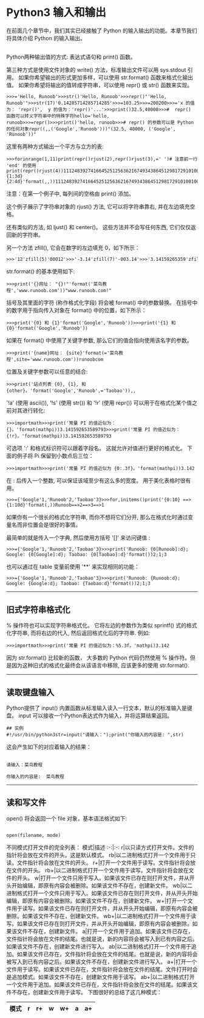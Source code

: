 # Python3 输入和输出
在前面几个章节中，我们其实已经接触了 Python 的输入输出的功能。本章节我们将具体介绍 Python 的输入输出。
## 



Python两种输出值的方式: 表达式语句和 print() 函数。

第三种方式是使用文件对象的 write() 方法，标准输出文件可以用 sys.stdout 引用。
如果你希望输出的形式更加多样，可以使用 str.format() 函数来格式化输出值。
如果你希望将输出的值转成字符串，可以使用 repr() 或 str() 函数来实现。
```
>>>='Hello, Runoob'>>>str()'Hello, Runoob'>>>repr()"'Hello, Runoob'">>>str(17)'0.14285714285714285'>>>=103.25>>>=200200>>>='x 的值为： 'repr()',  y 的值为：'repr()'...'>>>print()32.5,40000>>>#  repr() 函数可以转义字符串中的特殊字符hello='hello, runoob>>>=repr()>>>print()'hello, runoob>>># repr() 的参数可以是 Python 的任何对象repr((,,('Google','Runoob')))"(32.5, 40000, ('Google', 'Runoob'))"
```

这里有两种方式输出一个平方与立方的表:

```
>>>forinrange(1,11)print(repr()rjust(2),repr()rjust(3),=' ')# 注意前一行 'end' 的使用print(repr()rjust(4))111248392741664525125636216749343864512981729101001000>>>forinrange(1,11)print('{0:2d} {1:3d} {2:4d}'format(,,))111248392741664525125636216749343864512981729101001000
```
注意：在第一个例子中, 每列间的空格由 print() 添加。

这个例子展示了字符串对象的 rjust() 方法, 它可以将字符串靠右, 并在左边填充空格。

还有类似的方法, 如 ljust() 和 center()。 这些方法并不会写任何东西, 它们仅仅返回新的字符串。

另一个方法 zfill(), 它会在数字的左边填充 0，如下所示：
```
>>>'12'zfill(5)'00012'>>>'-3.14'zfill(7)'-003.14'>>>'3.14159265359'zfill(5)'3.14159265359'
```
str.format() 的基本使用如下:
```
>>>print('{}网址： "{}!"'format('菜鸟教程','www.runoob.com'))"www.runoob.com!"
```
括号及其里面的字符 (称作格式化字段) 将会被 format() 中的参数替换。 
在括号中的数字用于指向传入对象在 format() 中的位置，如下所示：
```
>>>print('{0} 和 {1}'format('Google','Runoob'))>>>print('{1} 和 {0}'format('Google','Runoob'))
```

如果在 format() 中使用了关键字参数, 那么它们的值会指向使用该名字的参数。
```
>>>print('{name}网址： {site}'format(='菜鸟教程',site='www.runoob.com'))runoobcom
```

位置及关键字参数可以任意的结合:

```
>>>print('站点列表 {0}, {1}, 和 {other}。'format('Google','Runoob',='Taobao')),,
```
'!a' (使用 ascii()), '!s' (使用 str()) 和 '!r' (使用 repr()) 可以用于在格式化某个值之前对其进行转化:
```
>>>importmath>>>print('常量 PI 的值近似为： {}。'format(mathpi))3.141592653589793>>>print('常量 PI 的值近似为： {!r}。'format(mathpi))3.141592653589793
```
可选项 ':' 和格式标识符可以跟着字段名。 这就允许对值进行更好的格式化。 下面的例子将 Pi 保留到小数点后三位：

```
>>>importmath>>>print('常量 PI 的值近似为 {0:.3f}。'format(mathpi))3.142
```

在  : 后传入一个整数, 可以保证该域至少有这么多的宽度。 用于美化表格时很有用。

```
>>>={'Google'1,'Runoob'2,'Taobao'3}>>>for,initems()print('{0:10} ==> {1:10d}'format(,))Runoob==>2==>3==>1
```

如果你有一个很长的格式化字符串, 而你不想将它们分开, 那么在格式化时通过变量名而非位置会是很好的事情。

最简单的就是传入一个字典, 然后使用方括号 '[]' 来访问键值 :
```
>>>={'Google'1,'Runoob'2,'Taobao'3}>>>print('Runoob: {0[Runoob]:d}; Google: {0[Google]:d}; Taobao: {0[Taobao]:d}'format())2;1;3
```

也可以通过在 table 变量前使用 '**' 来实现相同的功能：
```
>>>={'Google'1,'Runoob'2,'Taobao'3}>>>print('Runoob: {Runoob:d}; Google: {Google:d}; Taobao: {Taobao:d}'format())2;1;3
```
---
## 旧式字符串格式化

% 操作符也可以实现字符串格式化。 它将左边的参数作为类似 sprintf() 式的格式化字符串, 而将右边的代入, 然后返回格式化后的字符串. 例如:

```
>>>importmath>>>print('常量 PI 的值近似为：%5.3f。'mathpi)3.142
```

因为 str.format() 比较新的函数， 大多数的 Python 代码仍然使用 % 操作符。但是因为这种旧式的格式化最终会从该语言中移除, 应该更多的使用 str.format().

---
## 读取键盘输入

Python提供了 input() 内置函数从标准输入读入一行文本，默认的标准输入是键盘。
input 可以接收一个Python表达式作为输入，并将运算结果返回。

```
## 实例
#!/usr/bin/python3str=input("请输入：");print("你输入的内容是: ",str)
```

这会产生如下的对应着输入的结果：

```
请输入：菜鸟教程
你输入的内容是:  菜鸟教程
```
---
## 读和写文件


open() 将会返回一个 file 对象，基本语法格式如下: 

```
open(filename, mode)
```
不同模式打开文件的完全列表：
模式|描述
:-:|:-:
r|以只读方式打开文件。文件的指针将会放在文件的开头。这是默认模式。
rb|以二进制格式打开一个文件用于只读。文件指针将会放在文件的开头。
r+|打开一个文件用于读写。文件指针将会放在文件的开头。
rb+|以二进制格式打开一个文件用于读写。文件指针将会放在文件的开头。
w|打开一个文件只用于写入。如果该文件已存在则打开文件，并从开头开始编辑，即原有内容会被删除。如果该文件不存在，创建新文件。
wb|以二进制格式打开一个文件只用于写入。如果该文件已存在则打开文件，并从开头开始编辑，即原有内容会被删除。如果该文件不存在，创建新文件。
w+|打开一个文件用于读写。如果该文件已存在则打开文件，并从开头开始编辑，即原有内容会被删除。如果该文件不存在，创建新文件。
wb+|以二进制格式打开一个文件用于读写。如果该文件已存在则打开文件，并从开头开始编辑，即原有内容会被删除。如果该文件不存在，创建新文件。
a|打开一个文件用于追加。如果该文件已存在，文件指针将会放在文件的结尾。也就是说，新的内容将会被写入到已有内容之后。如果该文件不存在，创建新文件进行写入。
ab|以二进制格式打开一个文件用于追加。如果该文件已存在，文件指针将会放在文件的结尾。也就是说，新的内容将会被写入到已有内容之后。如果该文件不存在，创建新文件进行写入。
a+|打开一个文件用于读写。如果该文件已存在，文件指针将会放在文件的结尾。文件打开时会是追加模式。如果该文件不存在，创建新文件用于读写。
ab+|以二进制格式打开一个文件用于追加。如果该文件已存在，文件指针将会放在文件的结尾。如果该文件不存在，创建新文件用于读写。
下图很好的总结了这几种模式：

模式|r|r+|w|w+|a|a+
:-:|:-:|:-:|:-:|:-:|:-:|:-:
